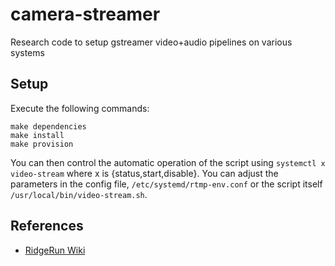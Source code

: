 # camera-streamer
Research code to setup gstreamer video+audio pipelines on various systems

## Setup
Execute the following commands:
```
make dependencies
make install
make provision
```

You can then control the automatic operation of the script using `systemctl x video-stream` where x is {status,start,disable}.
You can adjust the parameters in the config file, `/etc/systemd/rtmp-env.conf` or the script itself `/usr/local/bin/video-stream.sh`.

## References
* [RidgeRun Wiki](https://developer.ridgerun.com/wiki/index.php/Digital_Zoom,_Pan_and_Tilt_using_Gstreamer_Daemon)

